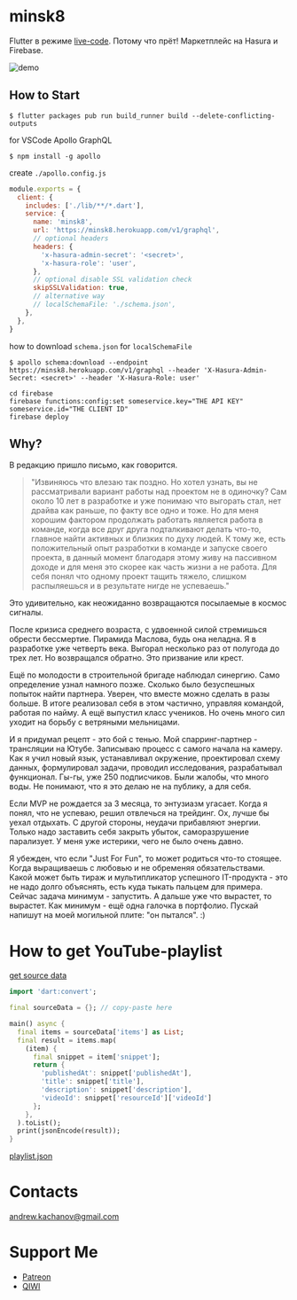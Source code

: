 # minsk8

Flutter в режиме [live-code](https://www.youtube.com/playlist?list=PLMAOL6NXxmsgTUrZE4Y9xhIxzDA46X1lc). Потому что прёт! Маркетплейс на Hasura и Firebase.

![demo](https://itsallwidgets.com/screenshots/app-2041.png)

## How to Start

```
$ flutter packages pub run build_runner build --delete-conflicting-outputs
```

for VSCode Apollo GraphQL

```
$ npm install -g apollo
```

create `./apollo.config.js`

```js
module.exports = {
  client: {
    includes: ['./lib/**/*.dart'],
    service: {
      name: 'minsk8',
      url: 'https://minsk8.herokuapp.com/v1/graphql',
      // optional headers
      headers: {
        'x-hasura-admin-secret': '<secret>',
        'x-hasura-role': 'user',
      },
      // optional disable SSL validation check
      skipSSLValidation: true,
      // alternative way
      // localSchemaFile: './schema.json',
    },
  },
}
```

how to download `schema.json` for `localSchemaFile`

```
$ apollo schema:download --endpoint https://minsk8.herokuapp.com/v1/graphql --header 'X-Hasura-Admin-Secret: <secret>' --header 'X-Hasura-Role: user'
```

```
cd firebase
firebase functions:config:set someservice.key="THE API KEY" someservice.id="THE CLIENT ID"
firebase deploy
```

## Why?

В редакцию пришло письмо, как говорится.

> "Извиняюсь что влезаю так поздно. Но хотел узнать, вы не рассматривали вариант работы над проектом не в одиночку? Сам около 10 лет в разработке и уже понимаю что выгорать стал, нет драйва как раньше, по факту все одно и тоже. Но для меня хорошим фактором продолжать работать является работа в команде, когда все друг друга подталкивают делать что-то, главное найти активных и близких по духу людей. К тому же, есть положительный опыт разработки в команде и запуске своего проекта, в данный момент благодаря этому живу на пассивном доходе и для меня это скорее как часть жизни а не работа. Для себя понял что одному проект тащить тяжело, слишком распыляешься и в результате нигде не успеваешь."

Это удивительно, как неожиданно возвращаются посылаемые в космос сигналы.

После кризиса среднего возраста, с удвоенной силой стремишься обрести бессмертие. Пирамида Маслова, будь она неладна. Я в разработке уже четверть века. Выгорал несколько раз от полугода до трех лет. Но возвращался обратно. Это призвание или крест.

Ещё по молодости в строительной бригаде наблюдал синергию. Само определение узнал намного позже. Сколько было безуспешных попыток найти партнера. Уверен, что вместе можно сделать в разы больше. В итоге реализовал себя в этом частично, управляя командой, работая по найму. А ещё выпустил класс учеников. Но очень много сил уходит на борьбу с ветряными мельницами.

И я придумал рецепт - это бой с тенью. Мой спарринг-партнер - трансляции на Ютубе. Записываю процесс с самого начала на камеру. Как я учил новый язык, устанавливал окружение, проектировал схему данных, формулировал задачи, проводил исследования, разрабатывал функционал. Гы-гы, уже 250 подписчиков. Были жалобы, что много воды. Не понимают, что я это делаю не на публику, а для себя.

Если MVP не рождается за 3 месяца, то энтузиазм угасает. Когда я понял, что не успеваю, решил отвлечься на трейдинг. Ох, лучше бы уехал отдыхать. С другой стороны, неудачи прибавляют энергии. Только надо заставить себя закрыть убыток, саморазрушение парализует. У меня уже истерики, чего не было очень давно.

Я убежден, что если "Just For Fun", то может родиться что-то стоящее. Когда выращиваешь с любовью и не обременяя обязательствами. Какой может быть тираж и мультипликатор успешного IT-продукта - это не надо долго объяснять, есть куда тыкать пальцем для примера. Сейчас задача минимум - запустить. А дальше уже что вырастет, то вырастет. Как минимум - ещё одна галочка в портфолио. Пускай напишут на моей могильной плите: "он пытался". :)

# How to get YouTube-playlist

[get source data](https://developers.google.com/youtube/v3/docs/playlistItems/list?apix_params=%7B%22part%22%3A%5B%22snippet%22%5D%2C%22maxResults%22%3A50%2C%22playlistId%22%3A%22PLMAOL6NXxmsgTUrZE4Y9xhIxzDA46X1lc%22%7D#go)

```dart
import 'dart:convert';

final sourceData = {}; // copy-paste here

main() async {
  final items = sourceData['items'] as List;
  final result = items.map(
    (item) {
      final snippet = item['snippet'];
      return {
        'publishedAt': snippet['publishedAt'],
        'title': snippet['title'],
        'description': snippet['description'],
        'videoId': snippet['resourceId']['videoId']
      };
    },
  ).toList();
  print(jsonEncode(result));
}
```

[playlist.json](./playlist.json)

# Contacts

andrew.kachanov@gmail.com

# Support Me

- [Patreon](https://www.patreon.com/comerc)
- [QIWI](https://qiwi.com/n/comerc)

